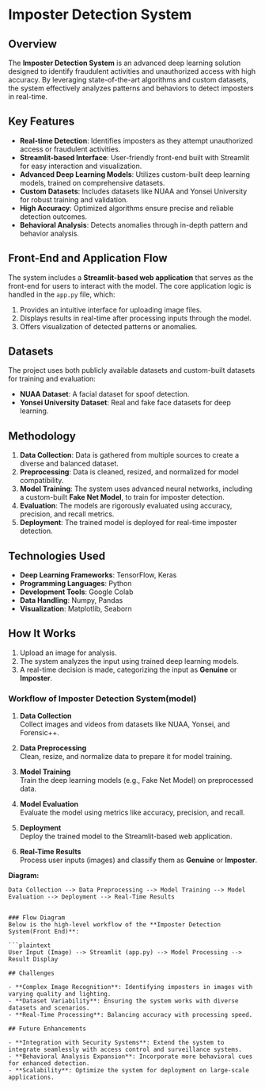 # Imposter Detection System

## Overview

The **Imposter Detection System** is an advanced deep learning solution designed to identify fraudulent activities and unauthorized access with high accuracy. By leveraging state-of-the-art algorithms and custom datasets, the system effectively analyzes patterns and behaviors to detect imposters in real-time.

## Key Features

- **Real-time Detection**: Identifies imposters as they attempt unauthorized access or fraudulent activities.
- **Streamlit-based Interface**: User-friendly front-end built with Streamlit for easy interaction and visualization.
- **Advanced Deep Learning Models**: Utilizes custom-built deep learning models, trained on comprehensive datasets.
- **Custom Datasets**: Includes datasets like NUAA and Yonsei University for robust training and validation.
- **High Accuracy**: Optimized algorithms ensure precise and reliable detection outcomes.
- **Behavioral Analysis**: Detects anomalies through in-depth pattern and behavior analysis.


## Front-End and Application Flow

The system includes a **Streamlit-based web application** that serves as the front-end for users to interact with the model. The core application logic is handled in the `app.py` file, which:
1. Provides an intuitive interface for uploading image files.
2. Displays results in real-time after processing inputs through the model.
3. Offers visualization of detected patterns or anomalies.

## Datasets

The project uses both publicly available datasets and custom-built datasets for training and evaluation:
- **NUAA Dataset**: A facial dataset for spoof detection.
- **Yonsei University Dataset**: Real and fake face datasets for deep learning.

## Methodology

1. **Data Collection**: Data is gathered from multiple sources to create a diverse and balanced dataset.
2. **Preprocessing**: Data is cleaned, resized, and normalized for model compatibility.
3. **Model Training**: The system uses advanced neural networks, including a custom-built **Fake Net Model**, to train for imposter detection.
4. **Evaluation**: The models are rigorously evaluated using accuracy, precision, and recall metrics.
5. **Deployment**: The trained model is deployed for real-time imposter detection.

## Technologies Used

- **Deep Learning Frameworks**: TensorFlow, Keras
- **Programming Languages**: Python
- **Development Tools**: Google Colab
- **Data Handling**: Numpy, Pandas
- **Visualization**: Matplotlib, Seaborn

## How It Works

1. Upload an image for analysis.
2. The system analyzes the input using trained deep learning models.
3. A real-time decision is made, categorizing the input as **Genuine** or **Imposter**.

### Workflow of Imposter Detection System(model)

1. **Data Collection**  
   Collect images and videos from datasets like NUAA, Yonsei, and Forensic++.

2. **Data Preprocessing**  
   Clean, resize, and normalize data to prepare it for model training.

3. **Model Training**  
   Train the deep learning models (e.g., Fake Net Model) on preprocessed data.

4. **Model Evaluation**  
   Evaluate the model using metrics like accuracy, precision, and recall.

5. **Deployment**  
   Deploy the trained model to the Streamlit-based web application.

6. **Real-Time Results**  
   Process user inputs (images) and classify them as **Genuine** or **Imposter**.

**Diagram:**

```plaintext
Data Collection --> Data Preprocessing --> Model Training --> Model Evaluation --> Deployment --> Real-Time Results


### Flow Diagram
Below is the high-level workflow of the **Imposter Detection System(Front End)**:

```plaintext
User Input (Image) --> Streamlit (app.py) --> Model Processing --> Result Display

## Challenges

- **Complex Image Recognition**: Identifying imposters in images with varying quality and lighting.
- **Dataset Variability**: Ensuring the system works with diverse datasets and scenarios.
- **Real-Time Processing**: Balancing accuracy with processing speed.

## Future Enhancements

- **Integration with Security Systems**: Extend the system to integrate seamlessly with access control and surveillance systems.
- **Behavioral Analysis Expansion**: Incorporate more behavioral cues for enhanced detection.
- **Scalability**: Optimize the system for deployment on large-scale applications.

